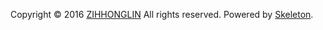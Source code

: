 Copyright © 2016 [ZIHHONGLIN](https://zihhonglin.com) All rights reserved. 
Powered by [Skeleton](https://github.com/dhg/Skeleton).
